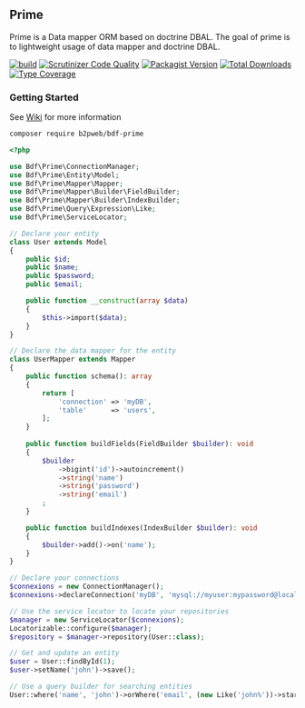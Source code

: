 ## Prime

Prime is a Data mapper ORM based on doctrine DBAL. 
The goal of prime is to lightweight usage of data mapper and doctrine DBAL.

[![build](https://github.com/b2pweb/bdf-prime/actions/workflows/php.yml/badge.svg)](https://github.com/b2pweb/bdf-prime/actions/workflows/php.yml)
[![Scrutinizer Code Quality](https://scrutinizer-ci.com/g/b2pweb/bdf-prime/badges/quality-score.png?b=2.0)](https://scrutinizer-ci.com/g/b2pweb/bdf-prime/?branch=2.0)
[![Packagist Version](https://img.shields.io/packagist/v/b2pweb/bdf-prime.svg)](https://packagist.org/packages/b2pweb/bdf-prime)
[![Total Downloads](https://img.shields.io/packagist/dt/b2pweb/bdf-prime.svg)](https://packagist.org/packages/b2pweb/bdf-prime)
[![Type Coverage](https://shepherd.dev/github/b2pweb/bdf-prime/coverage.svg)](https://shepherd.dev/github/b2pweb/bdf-prime)


### Getting Started

See [Wiki](https://github.com/b2pweb/bdf-prime/wiki) for more information

```bash
composer require b2pweb/bdf-prime
```

```PHP
<?php

use Bdf\Prime\ConnectionManager;
use Bdf\Prime\Entity\Model;
use Bdf\Prime\Mapper\Mapper;
use Bdf\Prime\Mapper\Builder\FieldBuilder;
use Bdf\Prime\Mapper\Builder\IndexBuilder;
use Bdf\Prime\Query\Expression\Like;
use Bdf\Prime\ServiceLocator;

// Declare your entity
class User extends Model
{
    public $id;
    public $name;
    public $password;
    public $email;

    public function __construct(array $data) 
    {
        $this->import($data);
    }
}

// Declare the data mapper for the entity
class UserMapper extends Mapper
{
    public function schema(): array
    {
        return [
            'connection' => 'myDB',
            'table'      => 'users',
        ];
    }
    
    public function buildFields(FieldBuilder $builder): void
    {
        $builder
            ->bigint('id')->autoincrement()
            ->string('name')
            ->string('password')
            ->string('email')
        ;
    }

    public function buildIndexes(IndexBuilder $builder): void
    {
        $builder->add()->on('name');
    }
}

// Declare your connections
$connexions = new ConnectionManager();
$connexions->declareConnection('myDB', 'mysql://myuser:mypassword@localhost');

// Use the service locator to locate your repositories
$manager = new ServiceLocator($connexions);
Locatorizable::configure($manager);
$repository = $manager->repository(User::class);

// Get and update an entity
$user = User::findById(1);
$user->setName('john')->save();

// Use a query builder for searching entities 
User::where('name', 'john')->orWhere('email', (new Like('john%'))->startsWith())->all();
```
